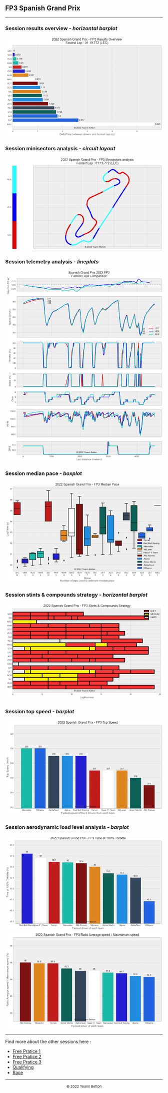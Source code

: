 ## FP3 Spanish Grand Prix

---

### Session results overview - *horizontal barplot*

<img src="/output/2022-05-22_Spanish_Grand_Prix/fp3_results_overview_white.png?raw=true"/>

### Session minisectors analysis - *circuit layout*

<img src="/output/2022-05-22_Spanish_Grand_Prix/fp3_minisectors_analysis_white.png?raw=true"/>

### Session telemetry analysis - *lineplots*

<img src="/output/2022-05-22_Spanish_Grand_Prix/fp3_telemetry_analysis_white.png?raw=true"/>

### Session median pace - *boxplot*

<img src="/output/2022-05-22_Spanish_Grand_Prix/fp3_median_pace_white.png?raw=true"/>

### Session stints & compounds strategy - *horizontal barplot*

<img src="/output/2022-05-22_Spanish_Grand_Prix/fp3_stints_compounds_stategy_white.png?raw=true"/>

### Session top speed - *barplot*

<img src="/output/2022-05-22_Spanish_Grand_Prix/topspeed_fp3_white.png?raw=true"/>

### Session aerodynamic load level analysis - *barplot*

<img src="/output/2022-05-22_Spanish_Grand_Prix/fp3_maximum_throttle_white.png?raw=true"/>

<img src="/output/2022-05-22_Spanish_Grand_Prix/fp3_speed_ratio_white.png?raw=true"/>

--- 

Find more about the other sessions here :
  - [Free Pratice 1](/page/FP1/2022-05-22_Spanish_Grand_Prix)  
  - [Free Pratice 2](/page/FP2/2022-05-22_Spanish_Grand_Prix) 
  - [Free Pratice 3](/page/FP3/2022-05-22_Spanish_Grand_Prix)
  - [Qualifying](/page/Qualifying/2022-05-22_Spanish_Grand_Prix) 
  - [Race](/page/Race/2022-05-22_Spanish_Grand_Prix)

---

<div style="text-align: center">
  <p style="font-size:11px">&copy; 2022 Yoann Betton</p>
</div>

<!-- ---

<p style="font-size:11px">Page generated from <a href="https://github.com/yoannbtn/yoannbtn.github.io">github.com/yoannbtn</a>.</p> -->